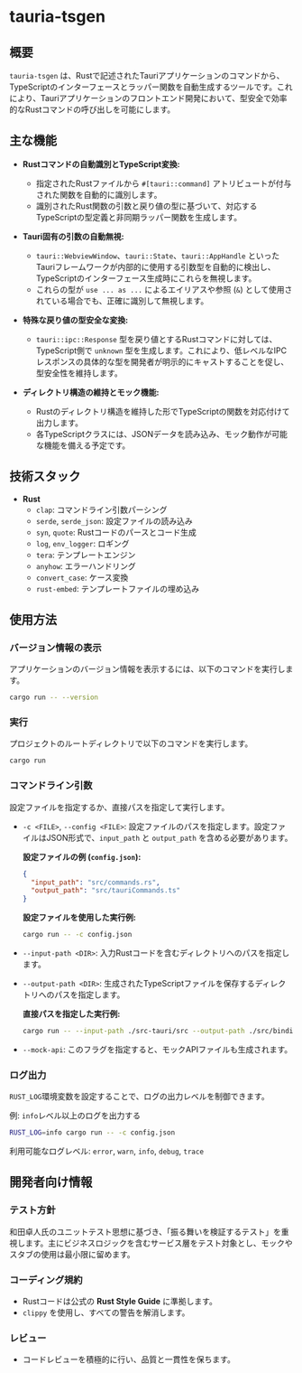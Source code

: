 # tauria-tsgen

## 概要

`tauria-tsgen` は、Rustで記述されたTauriアプリケーションのコマンドから、TypeScriptのインターフェースとラッパー関数を自動生成するツールです。これにより、Tauriアプリケーションのフロントエンド開発において、型安全で効率的なRustコマンドの呼び出しを可能にします。

## 主な機能

-   **Rustコマンドの自動識別とTypeScript変換:**
    -   指定されたRustファイルから `#[tauri::command]` アトリビュートが付与された関数を自動的に識別します。
    -   識別されたRust関数の引数と戻り値の型に基づいて、対応するTypeScriptの型定義と非同期ラッパー関数を生成します。

-   **Tauri固有の引数の自動無視:**
    -   `tauri::WebviewWindow`、`tauri::State`、`tauri::AppHandle` といったTauriフレームワークが内部的に使用する引数型を自動的に検出し、TypeScriptのインターフェース生成時にこれらを無視します。
    -   これらの型が `use ... as ...` によるエイリアスや参照 (`&`) として使用されている場合でも、正確に識別して無視します。

-   **特殊な戻り値の型安全な変換:**
    -   `tauri::ipc::Response` 型を戻り値とするRustコマンドに対しては、TypeScript側で `unknown` 型を生成します。これにより、低レベルなIPCレスポンスの具体的な型を開発者が明示的にキャストすることを促し、型安全性を維持します。

-   **ディレクトリ構造の維持とモック機能:**
    -   Rustのディレクトリ構造を維持した形でTypeScriptの関数を対応付けて出力します。
    -   各TypeScriptクラスには、JSONデータを読み込み、モック動作が可能な機能を備える予定です。

## 技術スタック

-   **Rust**
    -   `clap`: コマンドライン引数パーシング
    -   `serde`, `serde_json`: 設定ファイルの読み込み
    -   `syn`, `quote`: Rustコードのパースとコード生成
    -   `log`, `env_logger`: ロギング
    -   `tera`: テンプレートエンジン
    -   `anyhow`: エラーハンドリング
    -   `convert_case`: ケース変換
    -   `rust-embed`: テンプレートファイルの埋め込み

## 使用方法

### バージョン情報の表示

アプリケーションのバージョン情報を表示するには、以下のコマンドを実行します。

```bash
cargo run -- --version
```

### 実行

プロジェクトのルートディレクトリで以下のコマンドを実行します。

```bash
cargo run
```

### コマンドライン引数

設定ファイルを指定するか、直接パスを指定して実行します。

-   `-c <FILE>`, `--config <FILE>`: 設定ファイルのパスを指定します。設定ファイルはJSON形式で、`input_path` と `output_path` を含める必要があります。

    **設定ファイルの例 (`config.json`):**

    ```json
    {
      "input_path": "src/commands.rs",
      "output_path": "src/tauriCommands.ts"
    }
    ```

    **設定ファイルを使用した実行例:**

    ```bash
    cargo run -- -c config.json
    ```

-   `--input-path <DIR>`: 入力Rustコードを含むディレクトリへのパスを指定します。
-   `--output-path <DIR>`: 生成されたTypeScriptファイルを保存するディレクトリへのパスを指定します。

    **直接パスを指定した実行例:**

    ```bash
    cargo run -- --input-path ./src-tauri/src --output-path ./src/bindings
    ```

-   `--mock-api`: このフラグを指定すると、モックAPIファイルも生成されます。

### ログ出力

`RUST_LOG`環境変数を設定することで、ログの出力レベルを制御できます。

例: `info`レベル以上のログを出力する

```bash
RUST_LOG=info cargo run -- -c config.json
```

利用可能なログレベル: `error`, `warn`, `info`, `debug`, `trace`

## 開発者向け情報

### テスト方針

和田卓人氏のユニットテスト思想に基づき、「振る舞いを検証するテスト」を重視します。主にビジネスロジックを含むサービス層をテスト対象とし、モックやスタブの使用は最小限に留めます。

### コーディング規約

-   Rustコードは公式の **Rust Style Guide** に準拠します。
-   `clippy` を使用し、すべての警告を解消します。

### レビュー

-   コードレビューを積極的に行い、品質と一貫性を保ちます。